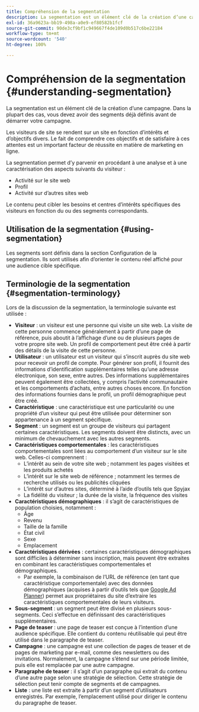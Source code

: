 ```yaml
---
title: Compréhension de la segmentation
description: La segmentation est un élément clé de la création d’une campagne
exl-id: 36a9623a-bb19-498a-a0e9-ef80582b1fcf
source-git-commit: 90de3cf9bf1c949667f4de109d0b517c6be22184
workflow-type: tm+mt
source-wordcount: '540'
ht-degree: 100%

---
```


# Compréhension de la segmentation {#understanding-segmentation}

La segmentation est un élément clé de la création d’une campagne. Dans la plupart des cas, vous devez avoir des segments déjà définis avant de démarrer votre campagne.

Les visiteurs de site se rendent sur un site en fonction d’intérêts et d’objectifs divers. Le fait de comprendre ces objectifs et de satisfaire à ces attentes est un important facteur de réussite en matière de marketing en ligne.

La segmentation permet d’y parvenir en procédant à une analyse et à une caractérisation des aspects suivants du visiteur :

* Activité sur le site web
* Profil
* Activité sur d’autres sites web

Le contenu peut cibler les besoins et centres d’intérêts spécifiques des visiteurs en fonction du ou des segments correspondants.

## Utilisation de la segmentation {#using-segmentation}

Les segments sont définis dans la section Configuration de la segmentation. Ils sont utilisés afin d’orienter le contenu réel affiché pour une audience cible spécifique.<!--Segments are defined in [Configuring Segmentation](/help/sites-administering/campaign-segmentation.md). They are used to steer the actual content seen by a specific target audience.-->

## Terminologie de la segmentation {#segmentation-terminology}

Lors de la discussion de la segmentation, la terminologie suivante est utilisée :

* **Visiteur** : un visiteur est une personne qui visite un site web. La visite de cette personne commence généralement à partir d’une page de référence, puis aboutit à l’affichage d’une ou de plusieurs pages de votre propre site web. Un profil de comportement peut être créé à partir des détails de la visite de cette personne.
* **Utilisateur** : un utilisateur est un visiteur qui s’inscrit auprès du site web pour recevoir un profil de compte. Pour générer son profil, il fournit des informations d’identification supplémentaires telles qu’une adresse électronique, son sexe, entre autres. Des informations supplémentaires peuvent également être collectées, y compris l’activité communautaire et les comportements d’achats, entre autres choses encore. En fonction des informations fournies dans le profil, un profil démographique peut être créé.
* **Caractéristique** : une caractéristique est une particularité ou une propriété d’un visiteur qui peut être utilisée pour déterminer son appartenance à un segment spécifique.
* **Segment** : un segment est un groupe de visiteurs qui partagent certaines caractéristiques. Les segments doivent être distincts, avec un minimum de chevauchement avec les autres segments.
* **Caractéristiques comportementales** : les caractéristiques comportementales sont liées au comportement d’un visiteur sur le site web. Celles-ci comprennent :
   * L’intérêt au sein de votre site web ; notamment les pages visitées et les produits achetés
   * L’intérêt sur le site web de référence ; notamment les termes de recherche utilisés ou les publicités cliquées
   * L’intérêt sur d’autres sites, déterminé à l’aide d’outils tels que Spyjax
   * La fidélité du visiteur ; la durée de la visite, la fréquence des visites
* **Caractéristiques démographiques** : il s’agit de caractéristiques de population choisies, notamment :
   * Âge
   * Revenu
   * Taille de la famille
   * État civil
   * Sexe
   * Emplacement
* **Caractéristiques dérivées** : certaines caractéristiques démographiques sont difficiles à déterminer sans inscription, mais peuvent être extraites en combinant les caractéristiques comportementales et démographiques.
   * Par exemple, la combinaison de l’URL de référence (en tant que caractéristique comportementale) avec des données démographiques (acquises à partir d’outils tels que [Google Ad Planner](https://www.google.com/adplanner/)) permet aux propriétaires du site d’extraire les caractéristiques comportementales de leurs visiteurs.
* **Sous-segment** : un segment peut être divisé en plusieurs sous-segments. Ceci s’effectue en définissant des caractéristiques supplémentaires.
* **Page de teaser** : une page de teaser est conçue à l’intention d’une audience spécifique. Elle contient du contenu réutilisable qui peut être utilisé dans le paragraphe de teaser.
* **Campagne** : une campagne est une collection de pages de teaser et de pages de marketing par e-mail, comme des newsletters ou des invitations. Normalement, la campagne s’étend sur une période limitée, puis elle est remplacée par une autre campagne.
* **Paragraphe de teaser** : il s’agit d’un paragraphe qui extrait du contenu d’une autre page selon une stratégie de sélection. Cette stratégie de sélection peut tenir compte de segments et de campagnes.
* **Liste** : une liste est extraite à partir d’un segment d’utilisateurs enregistrés. Par exemple, l’emplacement utilisé pour diriger le contenu du paragraphe de teaser.
